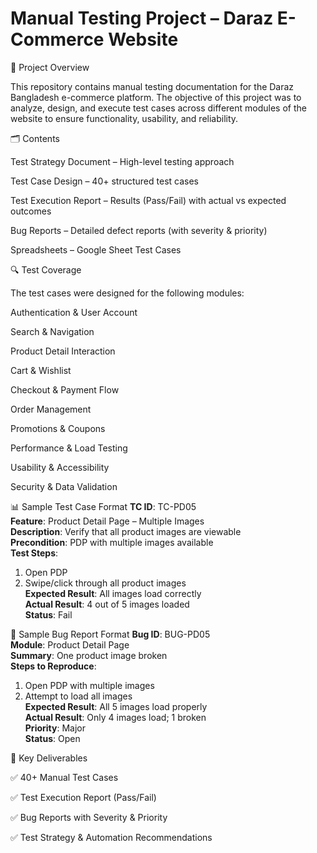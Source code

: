 # Manual Testing Project – Daraz E-Commerce Website
📌 Project Overview

This repository contains manual testing documentation for the Daraz Bangladesh
 e-commerce platform.
The objective of this project was to analyze, design, and execute test cases across different modules of the website to ensure functionality, usability, and reliability.

🗂️ Contents

Test Strategy Document – High-level testing approach

Test Case Design – 40+ structured test cases

Test Execution Report – Results (Pass/Fail) with actual vs expected outcomes

Bug Reports – Detailed defect reports (with severity & priority)

Spreadsheets – Google Sheet Test Cases

🔍 Test Coverage

The test cases were designed for the following modules:

Authentication & User Account

Search & Navigation

Product Detail Interaction

Cart & Wishlist

Checkout & Payment Flow

Order Management

Promotions & Coupons

Performance & Load Testing

Usability & Accessibility

Security & Data Validation

📊 Sample Test Case Format
**TC ID**: TC-PD05  
**Feature**: Product Detail Page – Multiple Images  
**Description**: Verify that all product images are viewable  
**Precondition**: PDP with multiple images available  
**Test Steps**:  
1. Open PDP  
2. Swipe/click through all product images  
**Expected Result**: All images load correctly  
**Actual Result**: 4 out of 5 images loaded  
**Status**: Fail  

🐞 Sample Bug Report Format
**Bug ID**: BUG-PD05  
**Module**: Product Detail Page  
**Summary**: One product image broken  
**Steps to Reproduce**:  
1. Open PDP with multiple images  
2. Attempt to load all images  
**Expected Result**: All 5 images load properly  
**Actual Result**: Only 4 images load; 1 broken  
**Priority**: Major  
**Status**: Open  

🚀 Key Deliverables

✅ 40+ Manual Test Cases

✅ Test Execution Report (Pass/Fail)

✅ Bug Reports with Severity & Priority

✅ Test Strategy & Automation Recommendations
